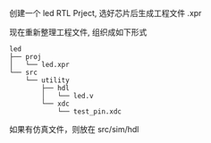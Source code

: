 

创建一个 led RTL Prject, 选好芯片后生成工程文件 .xpr

现在重新整理工程文件, 组织成如下形式

```
led
├── proj
│   └── led.xpr
└── src
    └── utility
        ├── hdl
        │   └── led.v
        └── xdc
            └── test_pin.xdc
```

如果有仿真文件，则放在 src/sim/hdl

